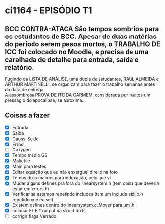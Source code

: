 # ci1164 - EPISÓDIO T1
## BCC CONTRA-ATACA São tempos sombrios para os estudantes de BCC. Apesar de duas matérias do período serem pesos mortos, o TRABALHO DE ICC foi colocado no Moodle, e precisa de uma caralhada de detalhe para entrada, saída e relatório.  
Fugindo da LISTA DE ANÁLISE, uma dupla de estudantes, RAUL ALMEIDA e ARTHUR MARTINELLI, se organizam para fazer o trabalho semanas antes da data de entrega.  
A assombrosa PROVA DE ITC DA CARMEM, considerada por muitos um presságio do apocalipse, se aproxima...  

## Coisas a fazer
* [X] Entrada
* [X] Saída
* [X] Gauss-Seidel
* [X] Erros
* [ ] Doxygen
* [X] Tempo médio GS
* [X] Makefile
* [X] Main para testes
* [X] Editar equação que eu não enxerguei direito na foto
* [X] Temos duas macros para indexação, pelo que vi
* [X] Mudar alguns defines pra fora do linearsystem.h (tem coisa que deveria estar em errors.h)
* [X] Verificar se estamos repetindo includes (tem um include stdlib.h repetido que eu sei)
* [X] Existem defines dentro do linearsystem.c. Mover para um .h
* [X] colocar FILE * output na struct do ls
* [ ] corrigir flags //errado
